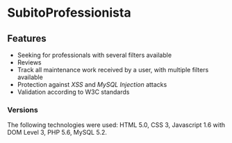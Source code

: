 # SubitoProfessionista
## Features
- Seeking for professionals with several filters available
- Reviews
- Track all maintenance work received by a user, with multiple filters available
- Protection against *XSS* and *MySQL Injection* attacks
- Validation according to W3C standards

### Versions
The following technologies were used: HTML 5.0, CSS 3, Javascript 1.6 with DOM Level 3, PHP 5.6, MySQL 5.2.

